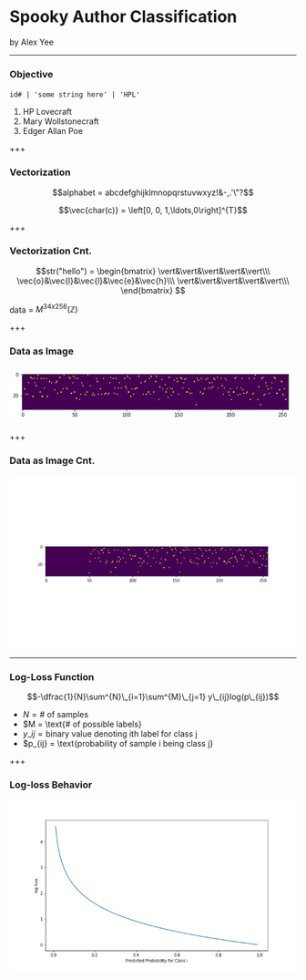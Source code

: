 # Spooky Author Classification

by Alex Yee

---

### Objective

`id# | 'some string here' | 'HPL'`

1. HP Lovecraft
2. Mary Wollstonecraft
3. Edger Allan Poe

+++

### Vectorization

$$alphabet = abcdefghijklmnopqrstuvwxyz!&-,.'\"?$$

$$\vec{char(c)} = \left[0, 0, 1,\ldots,0\right]^{T}$$ 

+++

### Vectorization Cnt.

$$str("hello") = \begin{bmatrix}
\vert&\vert&\vert&\vert&\vert\\\
\vec{o}&\vec{l}&\vec{l}&\vec{e}&\vec{h}\\\
\vert&\vert&\vert&\vert&\vert\\\
\end{bmatrix}
$$

data = $M^{34x256}(\mathbb{Z})$

+++

### Data as Image

![Text as image](./imgrep.png)


+++

### Data as Image Cnt.

![Text w/ truncation](./sparserep.png)

---

### Log-Loss Function

$$-\dfrac{1}{N}\sum^{N}\_{i=1}\sum^{M}\_{j=1} y\_{ij}log(p\_{ij})$$

- $N = \text{# of samples}$
- $M = \text{# of possible labels}
- $y\_{ij} = \text{binary value denoting ith label for class j}$
- $p\_{ij} = \text{probability of sample i being class j}

+++

### Log-loss Behavior

![Negative Log Curve](./logloss.png)
